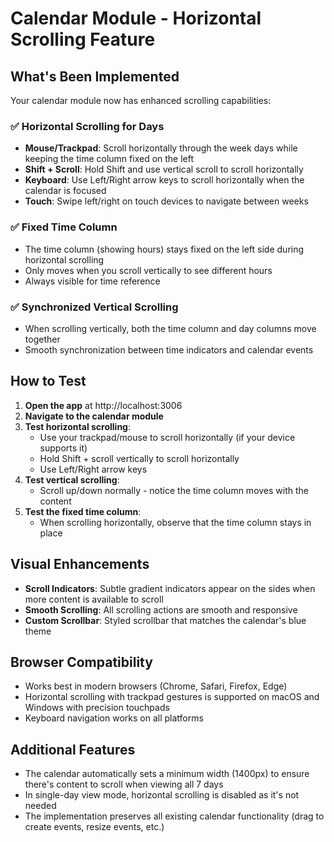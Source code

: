 # Calendar Module - Horizontal Scrolling Feature

## What's Been Implemented

Your calendar module now has enhanced scrolling capabilities:

### ✅ Horizontal Scrolling for Days
- **Mouse/Trackpad**: Scroll horizontally through the week days while keeping the time column fixed on the left
- **Shift + Scroll**: Hold Shift and use vertical scroll to scroll horizontally
- **Keyboard**: Use Left/Right arrow keys to scroll horizontally when the calendar is focused
- **Touch**: Swipe left/right on touch devices to navigate between weeks

### ✅ Fixed Time Column
- The time column (showing hours) stays fixed on the left side during horizontal scrolling
- Only moves when you scroll vertically to see different hours
- Always visible for time reference

### ✅ Synchronized Vertical Scrolling
- When scrolling vertically, both the time column and day columns move together
- Smooth synchronization between time indicators and calendar events

## How to Test

1. **Open the app** at http://localhost:3006
2. **Navigate to the calendar module**
3. **Test horizontal scrolling**:
   - Use your trackpad/mouse to scroll horizontally (if your device supports it)
   - Hold Shift + scroll vertically to scroll horizontally
   - Use Left/Right arrow keys
4. **Test vertical scrolling**:
   - Scroll up/down normally - notice the time column moves with the content
5. **Test the fixed time column**:
   - When scrolling horizontally, observe that the time column stays in place

## Visual Enhancements

- **Scroll Indicators**: Subtle gradient indicators appear on the sides when more content is available to scroll
- **Smooth Scrolling**: All scrolling actions are smooth and responsive
- **Custom Scrollbar**: Styled scrollbar that matches the calendar's blue theme

## Browser Compatibility

- Works best in modern browsers (Chrome, Safari, Firefox, Edge)
- Horizontal scrolling with trackpad gestures is supported on macOS and Windows with precision touchpads
- Keyboard navigation works on all platforms

## Additional Features

- The calendar automatically sets a minimum width (1400px) to ensure there's content to scroll when viewing all 7 days
- In single-day view mode, horizontal scrolling is disabled as it's not needed
- The implementation preserves all existing calendar functionality (drag to create events, resize events, etc.)